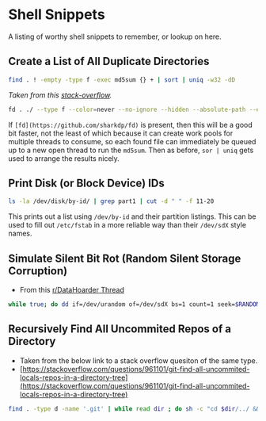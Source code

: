 Shell Snippets
==============

A listing of worthy shell snippets to remember, or lookup on here.


Create a List of All Duplicate Directories
------------------------------------------


```sh
find . ! -empty -type f -exec md5sum {} + | sort | uniq -w32 -dD
```
*Taken from this [stack-overflow](https://unix.stackexchange.com/questions/277697/whats-the-quickest-way-to-find-duplicated-files).*

```sh
fd . ./ --type f --color=never --no-ignore --hidden --absolute-path --exec md5sum {} | sort | uniq -w32 -dD
```

If `[fd](https://github.com/sharkdp/fd)` is present, then this will be a good bit faster, not the least of which because it can create work pools for multiple threads to consume, so each found file can immediately be queued up to a new open thread to run the `md5sum`. Then as before, `sor | uniq` gets used to arrange the results nicely.


Print Disk (or Block Device) IDs
--------------------------------

```sh
ls -la /dev/disk/by-id/ | grep part1 | cut -d " " -f 11-20
```

This prints out a list using `/dev/by-id` and their partition listings. This can be used to fill out `/etc/fstab` in a more reliable way than their `/dev/sdX` style names.


Simulate Silent Bit Rot (Random Silent Storage Corruption)
----------------------------------------------------------

* From this [r/DataHoarder Thread](https://www.reddit.com/r/DataHoarder/comments/2c5b54/how_can_i_simulate_silent_data_corruption/)
```sh
while true; do dd if=/dev/urandom of=/dev/sdX bs=1 count=1 seek=$RANDOM; sleep 1; done;
```

Recursively Find All Uncommited Repos of a Directory
----------------------------------------------------

* Taken from the below link to a stack overflow quesiton of the same type.
* [https://stackoverflow.com/questions/961101/git-find-all-uncommited-locals-repos-in-a-directory-tree](https://stackoverflow.com/questions/961101/git-find-all-uncommited-locals-repos-in-a-directory-tree)

```sh
find . -type d -name '.git' | while read dir ; do sh -c "cd $dir/../ && echo -e \"\nGIT STATUS IN ${dir//\.git/}\" && git status -s" ; done
```


